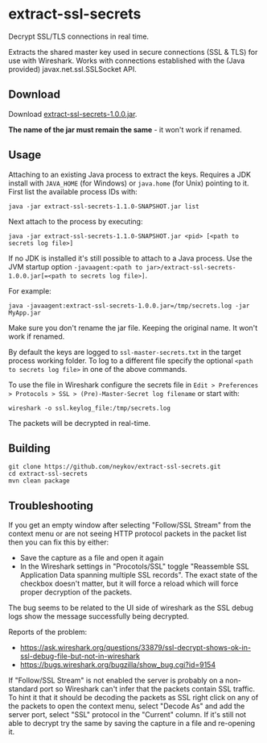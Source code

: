 # extract-ssl-secrets

Decrypt SSL/TLS connections in real time.

Extracts the shared master key used in secure connections (SSL & TLS)
for use with Wireshark. Works with connections established with the
(Java provided) javax.net.ssl.SSLSocket API.

## Download

Download [extract-ssl-secrets-1.0.0.jar](https://repo1.maven.org/maven2/name/neykov/extract-ssl-secrets/1.0.0/extract-ssl-secrets-1.0.0.jar).

**The name of the jar must remain the same** - it won't work if renamed.

## Usage

Attaching to an existing Java process to extract the keys. Requires a JDK
install with `JAVA_HOME` (for Windows) or `java.home` (for Unix) pointing
to it. First list the available process IDs with:

```
java -jar extract-ssl-secrets-1.1.0-SNAPSHOT.jar list
```

Next attach to the process by executing:

```
java -jar extract-ssl-secrets-1.1.0-SNAPSHOT.jar <pid> [<path to secrets log file>]
```

If no JDK is installed it's still possible to attach to a Java process. 
Use the JVM startup option 
`-javaagent:<path to jar>/extract-ssl-secrets-1.0.0.jar[=<path to secrets log file>]`.

For example:

```
java -javaagent:extract-ssl-secrets-1.0.0.jar=/tmp/secrets.log -jar MyApp.jar
```

Make sure you don't rename the jar file. Keeping the original name. It won't work if renamed.

By default the keys are logged to `ssl-master-secrets.txt` in the target
process working folder. To log to a different file specify the optional
`<path to secrets log file>` in one of the above commands.

To use the file in Wireshark configure the secrets file in
`Edit > Preferences > Protocols > SSL > (Pre)-Master-Secret log filename`
or start with:

```
wireshark -o ssl.keylog_file:/tmp/secrets.log
```

The packets will be decrypted in real-time.

## Building

```
git clone https://github.com/neykov/extract-ssl-secrets.git
cd extract-ssl-secrets
mvn clean package
```

## Troubleshooting

If you get an empty window after selecting "Follow/SSL Stream" from the context menu
or are not seeing HTTP protocol packets in the packet list then you can fix this by either:
  * Save the capture as a file and open it again
  * In the Wireshark settings in "Procotols/SSL" toggle "Reassemble SSL Application Data spanning multiple SSL records".
  The exact state of the checkbox doesn't matter, but it will force a reload which will force proper decryption of the packets.

The bug seems to be related to the UI side of wireshark as the SSL debug logs show the message successfully being decrypted.

Reports of the problem:
  * https://ask.wireshark.org/questions/33879/ssl-decrypt-shows-ok-in-ssl-debug-file-but-not-in-wireshark
  * https://bugs.wireshark.org/bugzilla/show_bug.cgi?id=9154


If "Follow/SSL Stream" is not enabled the server is probably on a non-standard port so Wireshark can't infer that the packets contain SSL traffic. To hint it that it should be decoding the packets as SSL right click on any of the packets to open the context menu, select "Decode As" and add the server port, select "SSL" protocol in the "Current" column. If it's still not able to decrypt try the same by saving the capture in a file and re-opening it.
